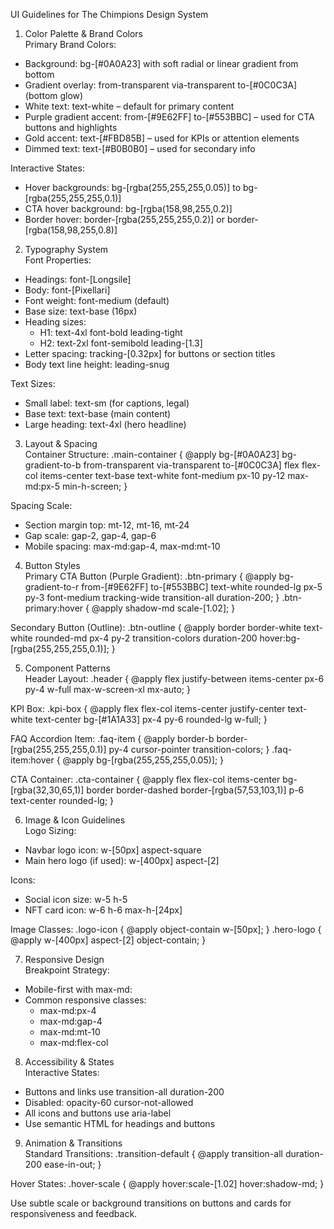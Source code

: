 UI Guidelines for The Chimpions Design System

1. Color Palette & Brand Colors  
Primary Brand Colors:
- Background: bg-[#0A0A23] with soft radial or linear gradient from bottom
- Gradient overlay: from-transparent via-transparent to-[#0C0C3A] (bottom glow)
- White text: text-white – default for primary content
- Purple gradient accent: from-[#9E62FF] to-[#553BBC] – used for CTA buttons and highlights
- Gold accent: text-[#FBD85B] – used for KPIs or attention elements
- Dimmed text: text-[#B0B0B0] – used for secondary info

Interactive States:
- Hover backgrounds: bg-[rgba(255,255,255,0.05)] to bg-[rgba(255,255,255,0.1)]
- CTA hover background: bg-[rgba(158,98,255,0.2)]
- Border hover: border-[rgba(255,255,255,0.2)] or border-[rgba(158,98,255,0.8)]

2. Typography System  
Font Properties:
- Headings: font-[Longsile]
- Body: font-[Pixellari]
- Font weight: font-medium (default)
- Base size: text-base (16px)
- Heading sizes:
  - H1: text-4xl font-bold leading-tight
  - H2: text-2xl font-semibold leading-[1.3]
- Letter spacing: tracking-[0.32px] for buttons or section titles
- Body text line height: leading-snug

Text Sizes:
- Small label: text-sm (for captions, legal)
- Base text: text-base (main content)
- Large heading: text-4xl (hero headline)

3. Layout & Spacing  
Container Structure:
.main-container {
  @apply bg-[#0A0A23] bg-gradient-to-b from-transparent via-transparent to-[#0C0C3A] flex flex-col items-center text-base text-white font-medium px-10 py-12 max-md:px-5 min-h-screen;
}

Spacing Scale:
- Section margin top: mt-12, mt-16, mt-24
- Gap scale: gap-2, gap-4, gap-6
- Mobile spacing: max-md:gap-4, max-md:mt-10

4. Button Styles  
Primary CTA Button (Purple Gradient):
.btn-primary {
  @apply bg-gradient-to-r from-[#9E62FF] to-[#553BBC] text-white rounded-lg px-5 py-3 font-medium tracking-wide transition-all duration-200;
}
.btn-primary:hover {
  @apply shadow-md scale-[1.02];
}

Secondary Button (Outline):
.btn-outline {
  @apply border border-white text-white rounded-md px-4 py-2 transition-colors duration-200 hover:bg-[rgba(255,255,255,0.1)];
}

5. Component Patterns  
Header Layout:
.header {
  @apply flex justify-between items-center px-6 py-4 w-full max-w-screen-xl mx-auto;
}

KPI Box:
.kpi-box {
  @apply flex flex-col items-center justify-center text-white text-center bg-[#1A1A33] px-4 py-6 rounded-lg w-full;
}

FAQ Accordion Item:
.faq-item {
  @apply border-b border-[rgba(255,255,255,0.1)] py-4 cursor-pointer transition-colors;
}
.faq-item:hover {
  @apply bg-[rgba(255,255,255,0.05)];
}

CTA Container:
.cta-container {
  @apply flex flex-col items-center bg-[rgba(32,30,65,1)] border border-dashed border-[rgba(57,53,103,1)] p-6 text-center rounded-lg;
}

6. Image & Icon Guidelines  
Logo Sizing:
- Navbar logo icon: w-[50px] aspect-square
- Main hero logo (if used): w-[400px] aspect-[2]

Icons:
- Social icon size: w-5 h-5
- NFT card icon: w-6 h-6 max-h-[24px]

Image Classes:
.logo-icon {
  @apply object-contain w-[50px];
}
.hero-logo {
  @apply w-[400px] aspect-[2] object-contain;
}

7. Responsive Design  
Breakpoint Strategy:
- Mobile-first with max-md:
- Common responsive classes:
  - max-md:px-4
  - max-md:gap-4
  - max-md:mt-10
  - max-md:flex-col

8. Accessibility & States  
Interactive States:
- Buttons and links use transition-all duration-200
- Disabled: opacity-60 cursor-not-allowed
- All icons and buttons use aria-label
- Use semantic HTML for headings and buttons

9. Animation & Transitions  
Standard Transitions:
.transition-default {
  @apply transition-all duration-200 ease-in-out;
}

Hover States:
.hover-scale {
  @apply hover:scale-[1.02] hover:shadow-md;
}

Use subtle scale or background transitions on buttons and cards for responsiveness and feedback.
